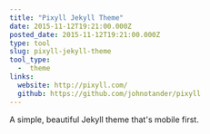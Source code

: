 ```yaml
---
title: "Pixyll Jekyll Theme"
date: 2015-11-12T19:21:00.000Z
posted_date: 2015-11-12T19:21:00.000Z
type: tool
slug: pixyll-jekyll-theme
tool_type: 
  -  theme
links:  
  website: http://pixyll.com/
  github: https://github.com/johnotander/pixyll
---
```

A simple, beautiful Jekyll theme that's mobile first.




